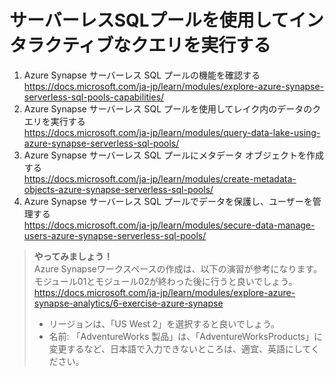 # サーバーレスSQLプールを使用してインタラクティブなクエリを実行する
1. Azure Synapse サーバーレス SQL プールの機能を確認する   
https://docs.microsoft.com/ja-jp/learn/modules/explore-azure-synapse-serverless-sql-pools-capabilities/
3. Azure Synapse サーバーレス SQL プールを使用してレイク内のデータのクエリを実行する   
https://docs.microsoft.com/ja-jp/learn/modules/query-data-lake-using-azure-synapse-serverless-sql-pools/
5. Azure Synapse サーバーレス SQL プールにメタデータ オブジェクトを作成する   
https://docs.microsoft.com/ja-jp/learn/modules/create-metadata-objects-azure-synapse-serverless-sql-pools/
7. Azure Synapse サーバーレス SQL プールでデータを保護し、ユーザーを管理する   
https://docs.microsoft.com/ja-jp/learn/modules/secure-data-manage-users-azure-synapse-serverless-sql-pools/

>**やってみましょう！** <br>Azure Synapseワークスペースの作成は、以下の演習が参考になります。<br>モジュール01とモジュール02が終わった後に行うと良いでしょう。    
>https://docs.microsoft.com/ja-jp/learn/modules/explore-azure-synapse-analytics/6-exercise-azure-synapse    
> - リージョンは、「US West 2」を選択すると良いでしょう。   
> - 名前: 「AdventureWorks 製品」は、「AdventureWorksProducts」に変更するなど、日本語で入力できないところは、適宜、英語にしてください。
